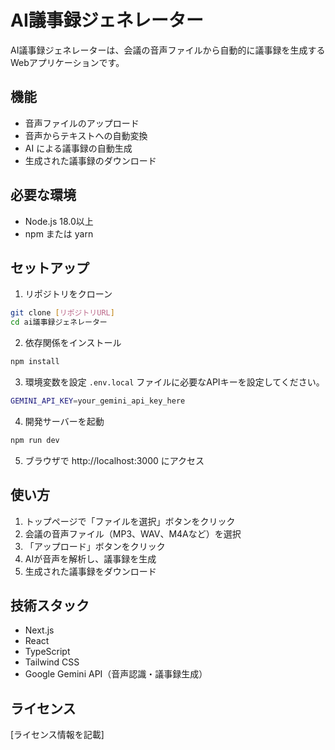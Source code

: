 # AI議事録ジェネレーター

AI議事録ジェネレーターは、会議の音声ファイルから自動的に議事録を生成するWebアプリケーションです。

## 機能

- 音声ファイルのアップロード
- 音声からテキストへの自動変換
- AI による議事録の自動生成
- 生成された議事録のダウンロード

## 必要な環境

- Node.js 18.0以上
- npm または yarn

## セットアップ

1. リポジトリをクローン
```bash
git clone [リポジトリURL]
cd ai議事録ジェネレーター
```

2. 依存関係をインストール
```bash
npm install
```

3. 環境変数を設定
`.env.local` ファイルに必要なAPIキーを設定してください。

```bash
GEMINI_API_KEY=your_gemini_api_key_here
```

4. 開発サーバーを起動
```bash
npm run dev
```

5. ブラウザで http://localhost:3000 にアクセス

## 使い方

1. トップページで「ファイルを選択」ボタンをクリック
2. 会議の音声ファイル（MP3、WAV、M4Aなど）を選択
3. 「アップロード」ボタンをクリック
4. AIが音声を解析し、議事録を生成
5. 生成された議事録をダウンロード

## 技術スタック

- Next.js
- React
- TypeScript
- Tailwind CSS
- Google Gemini API（音声認識・議事録生成）

## ライセンス

[ライセンス情報を記載]
